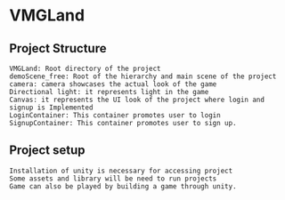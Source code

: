 # VMGLand

## Project Structure
    VMGLand: Root directory of the project
    demoScene_free: Root of the hierarchy and main scene of the project
    camera: camera showcases the actual look of the game
    Directional light: it represents light in the game
    Canvas: it represents the UI look of the project where login and signup is Implemented
    LoginContainer: This container promotes user to login 
    SignupContainer: This container promotes user to sign up.
## Project setup
    Installation of unity is necessary for accessing project
    Some assets and library will be need to run projects
    Game can also be played by building a game through unity.
